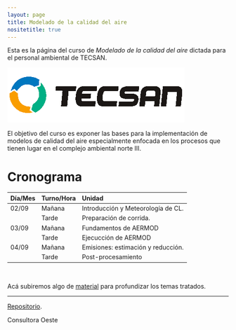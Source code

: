 ```yaml
---
layout: page
title: Modelado de la calidad del aire
nositetitle: true
---
```



Esta es la página del curso de *Modelado de la calidad del aire* dictada para el personal ambiental de TECSAN.


![](./static/media/imgs/tecsan.png)

El objetivo del curso es exponer las bases para la implementación de modelos de calidad del aire especialmente enfocada en los procesos que tienen lugar en el complejo ambiental norte III.


# Cronograma

|Día/Mes    | Turno/Hora  | Unidad                               |
|:----------|:------------|:-------------------------------------|
|  02/09    | Mañana      | Introducción y Meteorología de CL.   |
|           | Tarde       | Preparación de corrida.              |
|  03/09    | Mañana      | Fundamentos de AERMOD                |
|           | Tarde       | Ejecucción de AERMOD                 |
|  04/09    | Mañana      | Emisiones: estimación y reducción.   |
|           | Tarde       | Post-procesamiento                   |


<br>

Acá subiremos algo de [material](./material/) para profundizar los temas tratados.

---

<div class="small center">
   <p><a href="https://github.com/ramespada/curso-tecsan">Repositorio</a>.</p>
   <p>Consultora Oeste</p>
</div>
